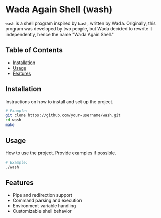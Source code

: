# Wada Again Shell (wash)

`wash` is a shell program inspired by `bash`, written by Wada. Originally, this program was developed by two people, but Wada decided to rewrite it independently, hence the name "Wada Again Shell."

## Table of Contents

- [Installation](#installation)
- [Usage](#usage)
- [Features](#features)

## Installation

Instructions on how to install and set up the project.

```bash
# Example:
git clone https://github.com/your-username/wash.git
cd wash
make
```

## Usage

How to use the project. Provide examples if possible.

```bash
# Example:
./wash
```

## Features

- Pipe and redirection support
- Command parsing and execution
- Environment variable handling
- Customizable shell behavior

